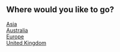 ## Where would you like to go?  
[Asia](decisions/packyourbags.md)  
[Australia](decisions/packyourbags.md)  
[Europe](decisions/packyourbags.md)  
[United Kingdom](decisionspackyourbags.md)  